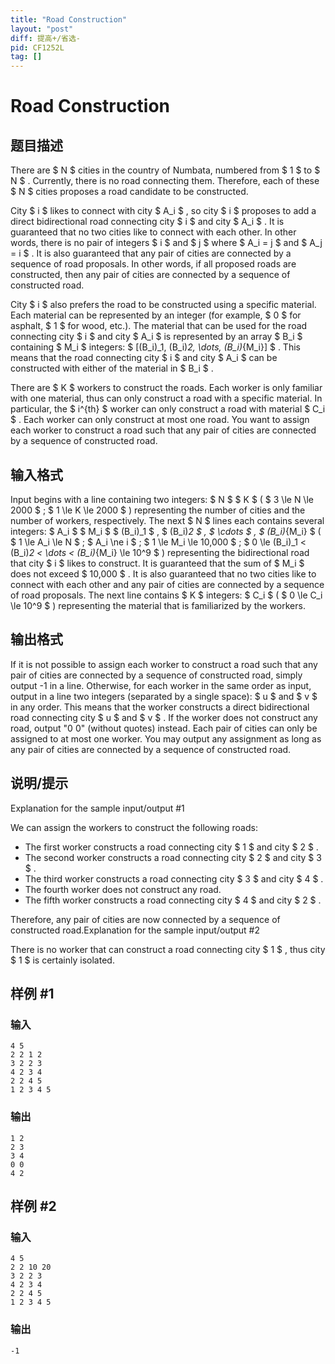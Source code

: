 ```yaml
---
title: "Road Construction"
layout: "post"
diff: 提高+/省选-
pid: CF1252L
tag: []
---
```


# Road Construction

## 题目描述

There are $ N $ cities in the country of Numbata, numbered from $ 1 $ to $ N $ . Currently, there is no road connecting them. Therefore, each of these $ N $ cities proposes a road candidate to be constructed.

City $ i $ likes to connect with city $ A_i $ , so city $ i $ proposes to add a direct bidirectional road connecting city $ i $ and city $ A_i $ . It is guaranteed that no two cities like to connect with each other. In other words, there is no pair of integers $ i $ and $ j $ where $ A_i = j $ and $ A_j = i $ . It is also guaranteed that any pair of cities are connected by a sequence of road proposals. In other words, if all proposed roads are constructed, then any pair of cities are connected by a sequence of constructed road.

City $ i $ also prefers the road to be constructed using a specific material. Each material can be represented by an integer (for example, $ 0 $ for asphalt, $ 1 $ for wood, etc.). The material that can be used for the road connecting city $ i $ and city $ A_i $ is represented by an array $ B_i $ containing $ M_i $ integers: $ [(B_i)_1, (B_i)_2, \dots, (B_i)_{M_i}] $ . This means that the road connecting city $ i $ and city $ A_i $ can be constructed with either of the material in $ B_i $ .

There are $ K $ workers to construct the roads. Each worker is only familiar with one material, thus can only construct a road with a specific material. In particular, the $ i^{th} $ worker can only construct a road with material $ C_i $ . Each worker can only construct at most one road. You want to assign each worker to construct a road such that any pair of cities are connected by a sequence of constructed road.

## 输入格式

Input begins with a line containing two integers: $ N $ $ K $ ( $ 3 \le N \le 2000 $ ; $ 1 \le K \le 2000 $ ) representing the number of cities and the number of workers, respectively. The next $ N $ lines each contains several integers: $ A_i $ $ M_i $ $ (B_i)_1 $ , $ (B_i)_2 $ , $ \cdots $ , $ (B_i)_{M_i} $ ( $ 1 \le A_i \le N $ ; $ A_i \ne i $ ; $ 1 \le M_i \le 10\,000 $ ; $ 0 \le (B_i)_1 < (B_i)_2 < \dots < (B_i)_{M_i} \le 10^9 $ ) representing the bidirectional road that city $ i $ likes to construct. It is guaranteed that the sum of $ M_i $ does not exceed $ 10\,000 $ . It is also guaranteed that no two cities like to connect with each other and any pair of cities are connected by a sequence of road proposals. The next line contains $ K $ integers: $ C_i $ ( $ 0 \le C_i \le 10^9 $ ) representing the material that is familiarized by the workers.

## 输出格式

If it is not possible to assign each worker to construct a road such that any pair of cities are connected by a sequence of constructed road, simply output -1 in a line. Otherwise, for each worker in the same order as input, output in a line two integers (separated by a single space): $ u $ and $ v $ in any order. This means that the worker constructs a direct bidirectional road connecting city $ u $ and $ v $ . If the worker does not construct any road, output "0 0" (without quotes) instead. Each pair of cities can only be assigned to at most one worker. You may output any assignment as long as any pair of cities are connected by a sequence of constructed road.

## 说明/提示

Explanation for the sample input/output #1

We can assign the workers to construct the following roads:

- The first worker constructs a road connecting city $ 1 $ and city $ 2 $ .
- The second worker constructs a road connecting city $ 2 $ and city $ 3 $ .
- The third worker constructs a road connecting city $ 3 $ and city $ 4 $ .
- The fourth worker does not construct any road.
- The fifth worker constructs a road connecting city $ 4 $ and city $ 2 $ .

 Therefore, any pair of cities are now connected by a sequence of constructed road.Explanation for the sample input/output #2

There is no worker that can construct a road connecting city $ 1 $ , thus city $ 1 $ is certainly isolated.

## 样例 #1

### 输入

```
4 5
2 2 1 2
3 2 2 3
4 2 3 4
2 2 4 5
1 2 3 4 5

```

### 输出

```
1 2
2 3
3 4
0 0
4 2

```

## 样例 #2

### 输入

```
4 5
2 2 10 20
3 2 2 3
4 2 3 4
2 2 4 5
1 2 3 4 5

```

### 输出

```
-1

```

